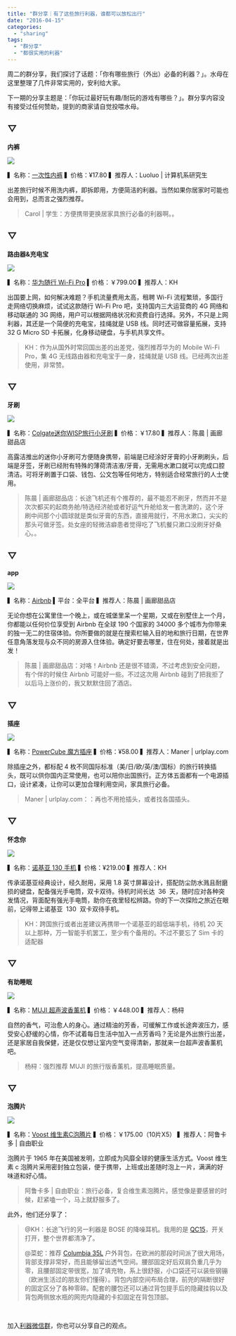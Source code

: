 ```yaml
---
title: "群分享｜有了这些旅行利器，谁都可以放松出行"
date: "2016-04-15"
categories: 
  - "sharing"
tags: 
  - "群分享"
  - "都很实用的利器"
---
```


周二的群分享，我们探讨了话题：「你有哪些旅行（外出）必备的利器？」。水母在这里整理了几件非常实用的，安利给大家。

下一期的分享主题是：「你玩过最好玩有趣/耐玩的游戏有哪些？」。群分享内容没有接受过任何赞助，提到的商家请自觉投喂水母。

## ▽

**内裤**

![](/images/95317.gif)

▍名称：[一次性内裤](https://detail.tmall.com/item.htm?id=12604050913&ali_refid=a3_430571_1006:1103633258:N:%E4%B8%80%E6%AC%A1%E6%80%A7%E5%85%A8%E6%A3%89%E5%86%85%E8%A3%A4:b4bf81fcd39e28301aed40a4bf691950&ali_trackid=1_b4bf81fcd39e28301aed40a4bf691950&spm=a231k.7755927.1005.1.tRehRR) ▍价格：¥17.80 ▍推荐人：Luoluo | 计算机系研究生

出差旅行时候不用洗内裤，即拆即用，方便简洁的利器。当然如果你居家时可能也会用到，总而言之强烈推荐。

> Carol | 学生：方便携带更换居家具旅行必备的利器啊。。

## ▽

**路由器&充电宝**

![](/images/74234.jpg)

▍名称：[华为随行 Wi-Fi Pro](https://m.huawei.com/cnmobile/consumer/mobile-broadband/mobile-wifi/detail/mobilewifipro-cn.htm) ▍价格：￥799.00 ▍推荐人：KH

出国要上网，如何解决难题？手机流量费用太高，租聘 Wi-Fi 流程繁琐，多国行走网络切换麻烦，试试这款随行 Wi-Fi Pro 吧，支持国内三大运营商的 4G 网络和移动联通的 3G 网络，用户可以根据网络状况和资费自行选择。另外，不只是上网利器，其还是一个简便的充电宝，挂绳就是 USB 线。同时还可做容量拓展，支持 32 G Micro SD 卡拓展，化身移动硬盘，与手机共享文件。

> KH：作为从国外时常回国出差的出差党，强烈推荐华为的 Mobile Wi-Fi Pro，集 4G 无线路由器和充电宝于一身，挂绳就是 USB 线。已经两次出差使用，非常赞。

## ▽

**牙刷**

![](/images/75133.jpg)

▍名称：[Colgate迷你WISP旅行小牙刷](https://item.taobao.com/item.htm?spm=a230r.1.14.16.KTqmpX&id=35568039512&ns=1&abbucket=13#detail) ▍价格：￥17.80 ▍推荐人：陈晨 | 画廊甜品店

高露洁推出的迷你小牙刷可方便随身携带，前端是已经涂好牙膏的小牙刷刷头，后端是牙签，牙刷已经附有特殊的薄荷清洁液/牙膏，无需用水漱口就可以完成口腔清洁。可将牙刷置于口袋、钱包、公文包等任何地方，特别适合经常旅行的人士使用。

> 陈晨 | 画廊甜品店：长途飞机还有个推荐的，最不能忍不刷牙，然而并不是次次都买的起商务舱/特选经济舱或者好运气升舱给发一套洗漱的，这个牙刷中间那个小圆球就是类似牙膏的东西，直接用就行，不用水漱口，尖尖的那头可做牙签。处女座的轻微洁癖患者觉得吃了飞机餐只漱口没刷牙好桑心。。

## ▽

**app**

![](/images/13087.png)

▍名称：[Airbnb](https://zh.airbnb.com) ▍平台：全平台 ▍推荐人：陈晨 | 画廊甜品店

无论你想在公寓里住一个晚上，或在城堡里呆一个星期，又或在别墅住上一个月，你都能以任何价位享受到 Airbnb 在全球 190 个国家的 34000 多个城市为你带来的独一无二的住宿体验。你所要做的就是在搜索栏输入目的地和旅行日期，在世界任意角落发现与众不同的房源入住体验。确定好要去哪里，住在何处，接着就是出发！

> 陈晨 | 画廊甜品店：对咯！Airbnb 还是很不错滴，不过考虑到安全问题，有个伴的时候住 Airbnb 可能好一些。不过这次用 Airbnb 碰到了把我拒了以后马上涨价的，我又默默住回了酒店。

## ▽

**插座**

![](/images/99427.jpg)

▍名称：[PowerCube 魔方插座](https://item.jd.com/1208090274.html?jd_pop=0eb68ba5-754a-40db-a3bd-a0e77e8ef110&abt=0) ▍价格：¥58.00 ▍推荐人：Maner | urlplay.com

除插座之外，都标配 4 枚不同国际标准（美/日/欧/英/澳/国标）的旅行转换插头，既可以供你国内正常使用，也可以陪你出国旅行。正方体五面都有一个电源插口，设计紧凑，让你可以更加合理利用空间，家具旅行必备。

> Maner | urlplay.com：：再也不用抢插头，或者找各国插头。

## ▽

**怀念你**

![](/images/56605.jpg)

▍名称：[诺基亚 130 手机](https://www.microsoft.com/zh-cn/mobile/phone/130-dual-sim/) ▍价格：¥219.00 ▍推荐人：KH

传承诺基亚经典设计，经久耐用，采用 1.8 英寸屏幕设计，搭配防尘防水溅且耐磨损的键盘，配备强光手电筒，双卡双待。待机时间长达  36  天，随时应对各种突发情况，背面配有强光手电筒，助你在夜里轻松辨路。你的下一次探险之旅近在眼前，记得带上诺基亚  130  双卡双待手机。

> KH：跨国旅行或者出差建议再携带一个诺基亚的超低端手机，待机 20 天以上那种，万一智能手机罢工，至少有个备用的。不过不要忘了 Sim 卡的适配器

## ▽

**有助睡眠**

![](/images/75463.jpg)

▍名称：[MUJI 超声波香薰机](https://www.muji.com.cn/cn/store/goods/4548718920136) ▍价格：￥448.00 ▍推荐人：杨桪

自然的香气，可治愈人的身心。通过精油的芳香，可缓解工作或长途奔波压力，感受安心舒缓的心情，你不试着每日生活中加入一点芳香吗？无论是外出旅行出差，还是家居自我保健，还是仅仅想让室内空气变得清新，那就来一台超声波香薰机吧。

> 杨桪：强烈推荐 MUJI 的旅行版香薰机，提高睡眠质量。

## ▽

**泡腾片**

![](/images/93355.jpg)

▍名称：[Voost 维生素C泡腾片](https://item.jd.hk/1953676740.html) ▍价格：￥175.00（10片X5） ▍推荐人：阿鲁卡多 | 自由职业

泡腾片于 1965 年在美国被发明，立即成为风靡全球的健康生活方式。Voost 维生素 c 泡腾片采用密封独立包装，便于携带，上班或出差随时泡上一片，满满的好味道和好心情。

> 阿鲁卡多 | 自由职业：旅行必备，复合维生素泡腾片。感觉像是要感冒的时候，赶紧嗑一个，马上就舒服多了。

此外，他们还分享了：

> @KH：长途飞行的另一利器是 BOSE 的降噪耳机。我用的是 [QC15](https://www.bose.cn/product.aspx?cid=979#979)，开关打开，整个世界都清净了。
> 
> @菜蛇：推荐 [Columbia 35L](https://item.jd.com/1724038919.html) 户外背包，在欧洲的那段时间派了很大用场，背部支撑非常好，而且能够留出透气空间。腰部固定好后双肩负重几乎为零，且腰部固定带很宽，加了填充物，系上很舒服，小口袋还可以装些钢镚（欧洲生活过的朋友你们懂得）。背包内部空间布局合理，前兜的隔断很好的固定区分了各种零碎。配套的腰包还可以通过背包提手后的隐藏挂钩以及背包两侧放水瓶的网兜内隐藏的卡扣固定在背包顶部。

 

加入[利器微信群](https://liqi.io/groupchat/)，你也可以分享自己的观点。
